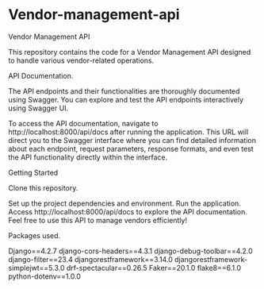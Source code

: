 # Vendor-management-api
Vendor Management API

This repository contains the code for a Vendor Management API designed
to handle various vendor-related operations.

API Documentation.

The API endpoints and their functionalities are thoroughly documented
using Swagger. You can explore and test the API endpoints interactively
using Swagger UI.

To access the API documentation, navigate to http://localhost:8000/api/docs
after running the application. This URL will direct you to the Swagger
interface where you can find detailed information about each endpoint,
request parameters, response formats, and even test the API functionality
directly within the interface.

Getting Started

Clone this repository.

Set up the project dependencies and environment.
Run the application.
Access http://localhost:8000/api/docs to explore the API documentation.
Feel free to use this API to manage vendors efficiently!

Packages used.

Django==4.2.7
django-cors-headers==4.3.1
django-debug-toolbar==4.2.0
django-filter==23.4
djangorestframework==3.14.0
djangorestframework-simplejwt==5.3.0
drf-spectacular==0.26.5
Faker==20.1.0
flake8==6.1.0
python-dotenv==1.0.0

